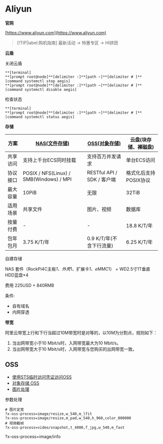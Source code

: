 # Aliyun

**官网**

[https://www.aliyun.com](https://www.aliyun.com)

> [!TIP|label:购机指南]
> 最新活动 -> 特惠专区 -> HI拼团

**云盾**

关闭云盾
```
**[terminal]
**[prompt root@node]**[delimiter :]**[path ~]**[delimiter # ]**[command systemctl stop aegis]
**[prompt root@node]**[delimiter :]**[path ~]**[delimiter # ]**[command systemctl disable aegis]
```

检查状态
```
**[terminal]
**[prompt root@node]**[delimiter :]**[path ~]**[delimiter # ]**[command systemctl status aegis]
```

**存储**

方案 | [NAS(文件存储)](https://nasnext.console.aliyun.com/introduction) | [OSS(对象存储)](https://help.aliyun.com/document_detail/31817.html) | 云盘(块存储、裸磁盘)
--- | --- | --- | ---
共享访问 | 支持上千台ECS同时挂载 | 支持百万并发请求 | 单台ECS访问
协议接口 | POSIX / NFS(Linux) / SMB(Windows) / MPI | RESTful API / SDK / 客户端 | 格式化后支持POSIX协议
最大容量 | 10PiB | 无限 | 32TiB
适用场景 | 共享文件 | 图片、视频 | 数据库
按量付费 | - | - | 18.8 K/T/年
包年包月 | 3.75 K/T/年 | 0.9 K/T/年(不含下行流量) | 6.25 K/T/年


自建存储

NAS 套件（RockPi4C主板*1、外壳*1、扩展卡*1、eMMC*1） + WD2.5寸1T垂直HDD蓝盘*4

费用 225USD + 840RMB

条件:
- 自有域名
- 内网穿透


**带宽**

阿里云带宽上行和下行当超过10M带宽时是对等的，以10M为分割点，规则如下：
1. 当出网带宽小于10 Mbit/s时，入网带宽最大为10 Mbit/s。
2. 当出网带宽大于10 Mbit/s时，入网带宽与您购买的出网带宽一致。

## OSS

- [使用STS临时访问凭证访问OSS](https://help.aliyun.com/zh/oss/developer-reference/use-temporary-access-credentials-provided-by-sts-to-access-oss)
- [对象存储 OSS](https://help.aliyun.com/zh/oss/)
- [图片处理](https://help.aliyun.com/zh/oss/user-guide/latest-version-of-img-guide/)

参数处理
```
# 图片定宽
?x-oss-process=image/resize,w_540,m_lfit
?x-oss-process=image/resize,m_pad,w_540,h_960,color_000000
# 视频截帧
?x-oss-process=video/snapshot,t_4000,f_jpg,w_540,m_fast
```

?x-oss-process=image/info